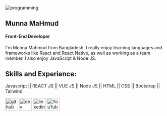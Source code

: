 ![programming](https://user-images.githubusercontent.com/81243579/129124612-f7bb04f0-61d3-431e-bf99-466d81e960f6.gif)

## Munna MaHmud
#### Front-End Developer

I'm Munna Mahmud from Bangladesh. I really enjoy learning languages and frameworks like React and React Native, as well as working as a team member. I also enjoy JavaScript & Node JS. 

## Skills and Experience:
Javascript || REACT JS || VUE JS || Node JS || HTML || CSS || Bootstrap || Tailwind



[<img src='https://cdn.jsdelivr.net/npm/simple-icons@3.0.1/icons/github.svg' alt='github' height='40'>](https://github.com/Munna222)  [<img src='https://cdn.jsdelivr.net/npm/simple-icons@3.0.1/icons/dev-dot-to.svg' alt='dev' height='40'>](https://dev.to/Munna222)  [<img src='https://cdn.jsdelivr.net/npm/simple-icons@3.0.1/icons/linkedin.svg' alt='linkedin' height='40'>](https://www.linkedin.com/in/linkedin.com/in/munna-mahmud-ba3371211/)  [<img src='https://cdn.jsdelivr.net/npm/simple-icons@3.0.1/icons/youtube.svg' alt='YouTube' height='40'>](https://www.youtube.com/channel/Weekly_Munna)  





